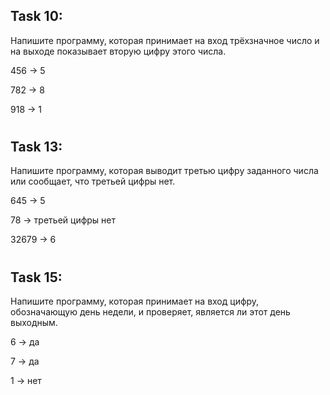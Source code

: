 
## **Task 10:** 
Напишите программу, которая принимает на вход трёхзначное число
и на выходе показывает вторую цифру этого числа.

456 -> 5

782 -> 8

918 -> 1
#
## **Task 13:**
Напишите программу, которая выводит третью цифру заданного числа или сообщает, что третьей цифры нет.

645 -> 5

78 -> третьей цифры нет

32679 -> 6
#
## **Task 15:**
Напишите программу, которая принимает на вход цифру, обозначающую день недели, и проверяет, является ли этот день выходным.

6 -> да

7 -> да

1 -> нет
#